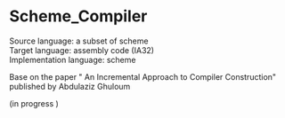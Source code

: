 # Scheme_Compiler
  
Source language: a subset of scheme  
Target language: assembly code (IA32)  
Implementation language: scheme  

  
Base on the paper " An Incremental Approach to Compiler Construction"  published by Abdulaziz Ghuloum


(in progress )
